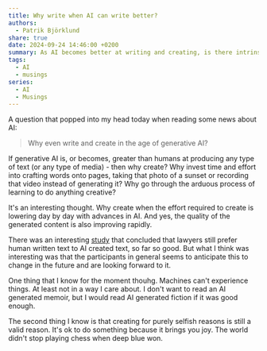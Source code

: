 ```yaml
---
title: Why write when AI can write better?
authors:
  - Patrik Björklund
share: true
date: 2024-09-24 14:46:00 +0200
summary: As AI becomes better at writing and creating, is there intrinsic value in human created content?
tags:
  - AI
  - musings
series:
  - AI
  - Musings
---
```

A question that popped into my head today when reading some news about AI: 

> Why even write and create in the age of generative AI? 

If generative AI is, or becomes, greater than humans at producing any type of text (or any type of media) - then why create? Why invest time and effort into crafting words onto pages, taking that photo of a sunset or recording that video instead of generating it? Why go through the arduous process of learning to do anything creative? 

It's an interesting thought. Why create when the effort required to create is lowering day by day with advances in AI. And yes, the quality of the generated content is also improving rapidly.

There was an interesting [study](https://arxiv.org/abs/2407.06798?utm_source=www.aiminds.com&utm_medium=newsletter&utm_campaign=why-lawyers-don-t-like-llms-bill-gates-foreshadows-medical-ai-and-ai-s-most-underrated-problem) that concluded that lawyers still prefer human written text to AI created text, so far so good. But what I think was interesting was that the participants in general seems to anticipate this to change in the future and are looking forward to it.

One thing that I know for the moment thouhg. Machines can't experience things. At least not in a way I care about. I don't want to read an AI generated memoir, but I would read AI generated fiction if it was good enough.

The second thing I know is that creating for purely selfish reasons is still a valid reason. It's ok to do something because it brings you joy. The world didn't stop playing chess when deep blue won.
